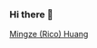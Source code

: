 ### Hi there 👋

<!--
**mingzehuang/mingzehuang** is a ✨ _special_ ✨ repository because its `README.md` (this file) appears on your GitHub profile.

Here are some ideas to get you started:

- 🔭 I’m currently working on ...
- 🌱 I’m currently learning ...
- 👯 I’m looking to collaborate on ...
- 🤔 I’m looking for help with ...
- 💬 Ask me about ...
- 📫 How to reach me: ...
- 😄 Pronouns: ...
- ⚡ Fun fact: ...
-->

<script src="https://platform.linkedin.com/badges/js/profile.js" async defer type="text/javascript"></script>

<div class="badge-base LI-profile-badge" data-locale="en_US" data-size="medium" data-theme="dark" data-type="VERTICAL" data-vanity="mingze-rico-huang-a7986b21a" data-version="v1"><a class="badge-base__link LI-simple-link" href="https://www.linkedin.com/in/mingze-rico-huang-a7986b21a?trk=profile-badge">Mingze (Rico) Huang</a></div>
              
